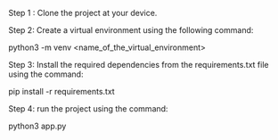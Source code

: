Step 1 : Clone the project at your device.

Step 2: Create a virtual environment using the following command:

python3 -m venv <name_of_the_virtual_environment>

Step 3: Install the required dependencies from the requirements.txt file using the command:

pip install -r requirements.txt

Step 4: run the project using the command:

python3 app.py
